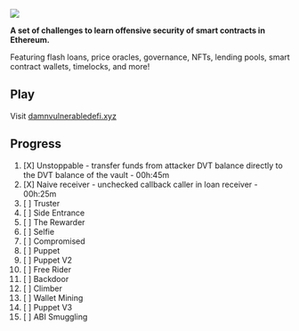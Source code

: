 ![](cover.png)

**A set of challenges to learn offensive security of smart contracts in Ethereum.**

Featuring flash loans, price oracles, governance, NFTs, lending pools, smart contract wallets, timelocks, and more!

## Play

Visit [damnvulnerabledefi.xyz](https://damnvulnerabledefi.xyz)

## Progress

1. [X] Unstoppable - transfer funds from attacker DVT balance
directly to the DVT balance of the vault - 00h:45m
2. [X] Naive receiver - unchecked callback caller in loan receiver - 00h:25m
3. [ ] Truster
4. [ ] Side Entrance
5. [ ] The Rewarder
6. [ ] Selfie
7. [ ] Compromised
8. [ ] Puppet
9. [ ] Puppet V2
10. [ ] Free Rider
11. [ ] Backdoor
12. [ ] Climber
13. [ ] Wallet Mining
14. [ ] Puppet V3
15. [ ] ABI Smuggling